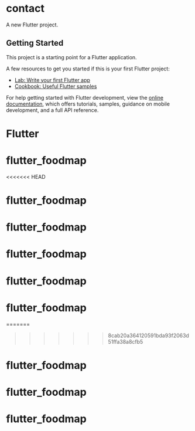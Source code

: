 # contact

A new Flutter project.

## Getting Started

This project is a starting point for a Flutter application.

A few resources to get you started if this is your first Flutter project:

- [Lab: Write your first Flutter app](https://docs.flutter.dev/get-started/codelab)
- [Cookbook: Useful Flutter samples](https://docs.flutter.dev/cookbook)

For help getting started with Flutter development, view the
[online documentation](https://docs.flutter.dev/), which offers tutorials,
samples, guidance on mobile development, and a full API reference.
# Flutter
# flutter_foodmap
<<<<<<< HEAD
# flutter_foodmap
# flutter_foodmap
# flutter_foodmap
# flutter_foodmap
# flutter_foodmap
=======
>>>>>>> 8cab20a364120591bda93f2063d51ffa38a8cfb5
# flutter_foodmap
# flutter_foodmap
# flutter_foodmap
